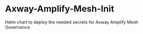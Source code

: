 # Axway-Amplify-Mesh-Init
Helm chart to deploy the needed secrets for Axway Amplify Mesh Governance. 
